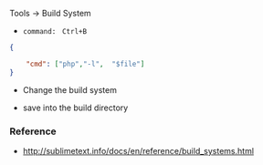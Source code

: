 
Tools -> Build System

+ `command: ` `Ctrl+B` 

```json
{

	"cmd": ["php","-l",  "$file"]
}
```
+ Change the build system

+ save into the build directory

### Reference

+ http://sublimetext.info/docs/en/reference/build_systems.html


